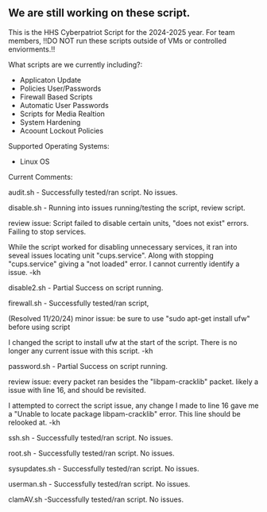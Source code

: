 
We are still working on these script. 
-
This is the HHS Cyberpatriot Script for the 2024-2025 year. 
For team members, !!DO NOT run these scripts outside of VMs or controlled enviorments.!!

What scripts are we currently including?:

- Applicaton Update
- Policies User/Passwords
- Firewall Based Scripts
- Automatic User Passwords
- Scripts for Media Realtion
- System Hardening
- Acoount Lockout Policies

Supported Operating Systems:

- Linux OS


Current Comments:

audit.sh - Successfully tested/ran script. No issues.

disable.sh - Running into issues running/testing the script, review script.

review issue: Script failed to disable certain units, "does not exist" errors. Failing to stop services.

While the script worked for disabling unnecessary services, it ran into seveal issues locating unit "cups.service". Along with stopping "cups.service" giving a "not loaded" error. I cannot currently identify a issue. -kh 

disable2.sh - Partial Success on script running.



firewall.sh - Successfully tested/ran script, 

(Resolved 11/20/24) minor issue: be sure to use "sudo apt-get install ufw" before using script

I changed the script to install ufw at the start of the script. There is no longer any current issue with this script. -kh

password.sh - Partial Success on script running. 

review issue: every packet ran besides the "libpam-cracklib" packet. likely a issue with line 16, and should be revisited.

I attempted to correct the script issue, any change I made to line 16 gave me a "Unable to locate package libpam-cracklib" error. This line should be relooked at. -kh

ssh.sh - Successfully tested/ran script. No issues.

root.sh - Successfully tested/ran script. No issues.

sysupdates.sh - Successfully tested/ran script. No issues.

userman.sh - Successfully tested/ran script. No issues.

clamAV.sh -Successfully tested/ran script. No issues.
